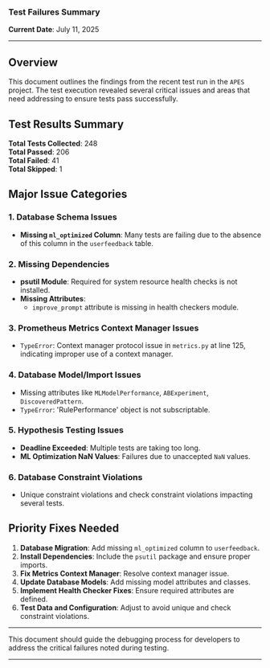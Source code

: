 ### Test Failures Summary

**Current Date**: July 11, 2025

---

## Overview

This document outlines the findings from the recent test run in the `APES` project. The test execution revealed several critical issues and areas that need addressing to ensure tests pass successfully.

## Test Results Summary

**Total Tests Collected**: 248  
**Total Passed**: 206  
**Total Failed**: 41  
**Total Skipped**: 1

## Major Issue Categories

### 1. Database Schema Issues

- **Missing `ml_optimized` Column**: Many tests are failing due to the absence of this column in the `userfeedback` table.

### 2. Missing Dependencies

- **psutil Module**: Required for system resource health checks is not installed.
- **Missing Attributes**:
  - `improve_prompt` attribute is missing in health checkers module.

### 3. Prometheus Metrics Context Manager Issues

- `TypeError`: Context manager protocol issue in `metrics.py` at line 125, indicating improper use of a context manager.

### 4. Database Model/Import Issues

- Missing attributes like `MLModelPerformance`, `ABExperiment`, `DiscoveredPattern`.
- `TypeError`: 'RulePerformance' object is not subscriptable.

### 5. Hypothesis Testing Issues

- **Deadline Exceeded**: Multiple tests are taking too long.
- **ML Optimization NaN Values**: Failures due to unaccepted `NaN` values.

### 6. Database Constraint Violations

- Unique constraint violations and check constraint violations impacting several tests.

## Priority Fixes Needed

1. **Database Migration**: Add missing `ml_optimized` column to `userfeedback`.
2. **Install Dependencies**: Include the `psutil` package and ensure proper imports.
3. **Fix Metrics Context Manager**: Resolve context manager issue.
4. **Update Database Models**: Add missing model attributes and classes.
5. **Implement Health Checker Fixes**: Ensure required attributes are defined.
6. **Test Data and Configuration**: Adjust to avoid unique and check constraint violations.

---

This document should guide the debugging process for developers to address the critical failures noted during testing.

---
